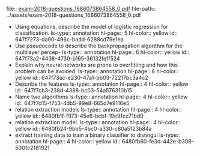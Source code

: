 file:: [exam-2018-questions_1686073864558_0.pdf](../assets/exam-2018-questions_1686073864558_0.pdf)
file-path:: ../assets/exam-2018-questions_1686073864558_0.pdf

- Using equations, describe the model of logistic regression for classification.
  ls-type:: annotation
  hl-page:: 5
  hl-color:: yellow
  id:: 647f7273-da90-496c-badd-6288cd79e1ea
- Use pseudocode to describe the backpropagation algorithm for the multilayer percep-
  ls-type:: annotation
  hl-page:: 6
  hl-color:: yellow
  id:: 647f73a2-4438-4730-b195-36132fe1f524
- Explain why neural networks are prone to overfitting and how this problem can be avoided. 
  ls-type:: annotation
  hl-page:: 6
  hl-color:: yellow
  id:: 647f73ac-e230-47a1-bb03-72217bc3a4c2
- Describe the features 
  ls-type:: annotation
  hl-page:: 4
  hl-color:: yellow
  id:: 647f7cb3-238d-4388-bc03-54a576310b15
- Name two algorithms 
  ls-type:: annotation
  hl-page:: 4
  hl-color:: yellow
  id:: 647f7d15-f753-4db5-99e8-665d7e9116e5
- relation extraction models
  ls-type:: annotation
  hl-page:: 4
  hl-color:: yellow
  id:: 6480fb1f-f973-45e6-bcbf-19e91cc71bd0
- relation extraction model.
  ls-type:: annotation
  hl-page:: 4
  hl-color:: yellow
  id:: 6480fb24-9bb5-4bc0-a330-c80a5123b84a
- extract training data to train a binary classifier to distingui
  ls-type:: annotation
  hl-page:: 4
  hl-color:: yellow
  id:: 6480fb60-fe3d-442e-b308-5001c2181921